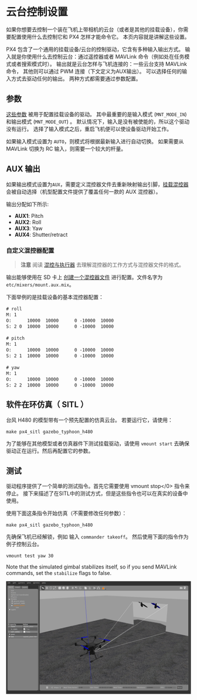 # 云台控制设置

如果你想要去控制一个装在飞机上带相机的云台（或者是其他的挂载设备），你需要配置使用什么去控制它和 PX4 怎样才能命令它。 本页内容就是讲解这些设置。

PX4 包含了一个通用的挂载设备/云台的控制驱动，它含有多种输入输出方式。 输入就是你使用什么去控制云台：通过遥控器或者 MAVLink 命令（例如处在任务模式或者搜索模式时）。 输出就是云台怎样与飞机连接的：一些云台支持 MAVLink 命令， 其他则可以通过 PWM 连接（下文定义为AUX输出）。 可以选择任何的输入方式去驱动任何的输出。 两种方式都需要通过参数配置。

## 参数

[这些参数](../advanced/parameter_reference.md#mount) 被用于配置挂载设备的驱动。 其中最重要的是输入模式 (` MNT_MODE_IN `) 和输出模式 (` MNT_MODE_OUT `) 。 默认情况下，输入是没有被使能的，所以这个驱动没有运行。 选择了输入模式之后，重启飞机便可以使设备驱动开始工作。

如果输入模式设置为 ` AUTO `，则模式将根据最新输入进行自动切换。 如果需要从 MAVLink 切换为 RC 输入，则需要一个较大的杆量。

## AUX 输出

如果输出模式设置为` AUX `，需要定义混控器文件去重新映射输出引脚，[挂载混控器](https://github.com/PX4/Firmware/blob/master/ROMFS/px4fmu_common/mixers/mount.aux.mix)会被自动选择（机型配置文件提供了覆盖任何一款的 AUX 混控器）。

输出分配如下所示:

- **AUX1**: Pitch
- **AUX2**: Roll
- **AUX3**: Yaw
- **AUX4**: Shutter/retract

### 自定义混控器配置

> **注意** 阅读 [混控与执行器](../concept/mixing.md) 去理解混控器的工作方式与混控器文件的格式。

输出能够使用在 SD 卡上 [创建一个混控器文件](../concept/system_startup.md#starting-a-custom-mixer) 进行配置。文件名字为`etc/mixers/mount.aux.mix`。

下面举例的是挂载设备的基本混控器配置：

    # roll
    M: 1
    O:      10000  10000      0 -10000  10000
    S: 2 0  10000  10000      0 -10000  10000
    
    # pitch
    M: 1
    O:      10000  10000      0 -10000  10000
    S: 2 1  10000  10000      0 -10000  10000
    
    # yaw
    M: 1
    O:      10000  10000      0 -10000  10000
    S: 2 2  10000  10000      0 -10000  10000
    

## 软件在环仿真（ SITL ）

台风 H480 的模型带有一个预先配置的仿真云台。 若要运行它，请使用：

    make px4_sitl gazebo_typhoon_h480
    

为了能够在其他模型或者仿真器件下测试挂载驱动，请使用 `vmount start` 去确保驱动正在运行。然后再配置它的参数。

## 测试

驱动程序提供了一个简单的测试指令。首先它需要使用 </code>vmount stop</0> 指令来停止。 接下来描述了在SITL中的测试方式，但是这些指令也可以在真实的设备中使用。

使用下面这条指令开始仿真（不需要修改任何参数）：

    make px4_sitl gazebo_typhoon_h480
    

先确保飞机已经解锁，例如 输入 `commander takeoff`。 然后使用下面的指令作为例子控制云台。

    vmount test yaw 30
    

Note that the simulated gimbal stabilizes itself, so if you send MAVLink commands, set the `stabilize` flags to false.

![Gazebo 云台仿真](../../assets/gazebo/gimbal-simulation.png)